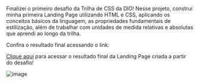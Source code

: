 Finalizei o primeiro desafio da Trilha de CSS da DIO! Nesse projeto, construí minha primeira Landing Page utilizando HTML e CSS, aplicando os conceitos básicos da linguagem, as propriedades fundamentais de estilização, além de trabalhar com unidades de medida relativas e absolutas que aprendi ao longo da trilha.

Confira o resultado final acessando o link:

[Clique aqui](https://lucas-0liveira.github.io/Landing-Page-DIO/) para acessar o resultado final da Landing Page criada a partir do desafio!

![image](https://user-images.githubusercontent.com/55519539/183538055-6cce606c-7d1d-4d15-a4be-ffeb5b37c956.png) 
